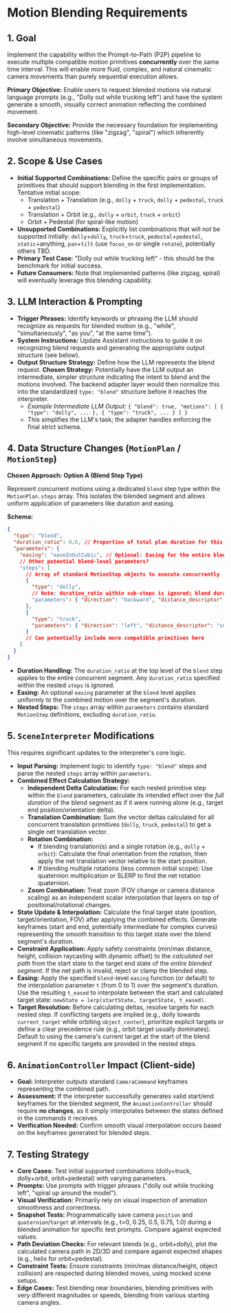 # Motion Blending Requirements

## 1. Goal

Implement the capability within the Prompt-to-Path (P2P) pipeline to execute multiple compatible motion primitives **concurrently** over the same time interval. This will enable more fluid, complex, and natural cinematic camera movements than purely sequential execution allows.

**Primary Objective:** Enable users to request blended motions via natural language prompts (e.g., "Dolly out while trucking left") and have the system generate a smooth, visually correct animation reflecting the combined movement.

**Secondary Objective:** Provide the necessary foundation for implementing high-level cinematic patterns (like "zigzag", "spiral") which inherently involve simultaneous movements.

## 2. Scope & Use Cases

*   **Initial Supported Combinations:** Define the specific pairs or groups of primitives that should support blending in the first implementation. Tentative initial scope:
    *   Translation + Translation (e.g., `dolly` + `truck`, `dolly` + `pedestal`, `truck` + `pedestal`)
    *   Translation + Orbit (e.g., `dolly` + `orbit`, `truck` + `orbit`)
    *   Orbit + Pedestal (for spiral-like motion)
*   **Unsupported Combinations:** Explicitly list combinations that will *not* be supported initially: `dolly`+`dolly`, `truck`+`truck`, `pedestal`+`pedestal`, `static`+anything, `pan`+`tilt` (use `focus_on` or single `rotate`), potentially others TBD.
*   **Primary Test Case:** "Dolly out while trucking left" - this should be the benchmark for initial success.
*   **Future Consumers:** Note that implemented patterns (like zigzag, spiral) will eventually leverage this blending capability.

## 3. LLM Interaction & Prompting

*   **Trigger Phrases:** Identify keywords or phrasing the LLM should recognize as requests for blended motion (e.g., "while", "simultaneously", "as you", "at the same time").
*   **System Instructions:** Update Assistant instructions to guide it on recognizing blend requests and generating the appropriate output structure (see below).
*   **Output Structure Strategy:** Define how the LLM represents the blend request. **Chosen Strategy:** Potentially have the LLM output an intermediate, simpler structure indicating the intent to blend and the motions involved. The backend adapter layer would then normalize this into the standardized `type: "blend"` structure before it reaches the interpreter.
    *   *Example Intermediate LLM Output:* `{ "blend": true, "motions": [ { "type": "dolly", ... }, { "type": "truck", ... } ] }`
    *   This simplifies the LLM's task; the adapter handles enforcing the final strict schema.

## 4. Data Structure Changes (`MotionPlan` / `MotionStep`)

**Chosen Approach: Option A (Blend Step Type)**

Represent concurrent motions using a dedicated `blend` step type within the `MotionPlan.steps` array. This isolates the blended segment and allows uniform application of parameters like duration and easing.

**Schema:**

```json
{
  "type": "blend",
  "duration_ratio": 0.6, // Proportion of total plan duration for this blended segment
  "parameters": {
    "easing": "easeInOutCubic", // Optional: Easing for the entire blended segment
    // Other potential blend-level parameters?
    "steps": [
      // Array of standard MotionStep objects to execute concurrently
      { 
        "type": "dolly", 
        // Note: duration_ratio within sub-steps is ignored; blend duration applies
        "parameters": { "direction": "backward", "distance_descriptor": "large" }
      },
      { 
        "type": "truck", 
        "parameters": { "direction": "left", "distance_descriptor": "small" }
      }
      // Can potentially include more compatible primitives here
    ]
  }
}
```

*   **Duration Handling:** The `duration_ratio` at the top level of the `blend` step applies to the entire concurrent segment. Any `duration_ratio` specified within the nested `steps` is ignored.
*   **Easing:** An optional `easing` parameter at the `blend` level applies uniformly to the combined motion over the segment's duration.
*   **Nested Steps:** The `steps` array within `parameters` contains standard `MotionStep` definitions, excluding `duration_ratio`.

## 5. `SceneInterpreter` Modifications

This requires significant updates to the interpreter's core logic.

*   **Input Parsing:** Implement logic to identify `type: "blend"` steps and parse the nested `steps` array within `parameters`.
*   **Combined Effect Calculation Strategy:**
    *   **Independent Delta Calculation:** For each nested primitive step within the `blend` parameters, calculate its intended effect over the *full duration* of the blend segment as if it were running alone (e.g., target end position/orientation delta).
    *   **Translation Combination:** Sum the vector deltas calculated for all concurrent translation primitives (`dolly`, `truck`, `pedestal`) to get a single net translation vector.
    *   **Rotation Combination:**
        *   If blending translation(s) and a single rotation (e.g., `dolly` + `orbit`): Calculate the final orientation from the rotation, then apply the net translation vector relative to the start position.
        *   If blending multiple rotations (less common initial scope): Use quaternion multiplication or SLERP to find the net rotation quaternion.
    *   **Zoom Combination:** Treat zoom (FOV change or camera distance scaling) as an independent scalar interpolation that layers on top of positional/rotational changes.
*   **State Update & Interpolation:** Calculate the final target state (position, target/orientation, FOV) after applying the combined effects. Generate keyframes (start and end, potentially intermediate for complex curves) representing the smooth transition to this target state over the blend segment's duration.
*   **Constraint Application:** Apply safety constraints (min/max distance, height, collision raycasting with dynamic offset) to the *calculated net path* from the start state to the target end state of the *entire blended segment*. If the net path is invalid, reject or clamp the blended step.
*   **Easing:** Apply the specified `blend`-level `easing` function (or default) to the interpolation parameter `t` (from 0 to 1) over the segment's duration. Use the resulting `t_eased` to interpolate between the start and calculated target state: `newState = lerp(startState, targetState, t_eased)`.
*   **Target Resolution:** Before calculating deltas, resolve targets for each nested step. If conflicting targets are implied (e.g., dolly towards `current_target` while orbiting `object_center`), prioritize explicit targets or define a clear precedence rule (e.g., orbit target usually dominates). Default to using the camera's current target at the start of the blend segment if no specific targets are provided in the nested steps.

## 6. `AnimationController` Impact (Client-side)

*   **Goal:** Interpreter outputs standard `CameraCommand` keyframes representing the combined path.
*   **Assessment:** If the interpreter successfully generates valid start/end keyframes for the blended segment, the `AnimationController` should require **no changes**, as it simply interpolates between the states defined in the commands it receives.
*   **Verification Needed:** Confirm smooth visual interpolation occurs based on the keyframes generated for blended steps.

## 7. Testing Strategy

*   **Core Cases:** Test initial supported combinations (dolly+truck, dolly+orbit, orbit+pedestal) with varying parameters.
*   **Prompts:** Use prompts with trigger phrases ("dolly out while trucking left", "spiral up around the model").
*   **Visual Verification:** Primarily rely on visual inspection of animation smoothness and correctness.
*   **Snapshot Tests:** Programmatically save camera `position` and `quaternion`/`target` at intervals (e.g., t=0, 0.25, 0.5, 0.75, 1.0) during a blended animation for specific test prompts. Compare against expected values.
*   **Path Deviation Checks:** For relevant blends (e.g., orbit+dolly), plot the calculated camera path in 2D/3D and compare against expected shapes (e.g., helix for orbit+pedestal).
*   **Constraint Tests:** Ensure constraints (min/max distance/height, object collision) are respected during blended moves, using mocked scene setups.
*   **Edge Cases:** Test blending near boundaries, blending primitives with very different magnitudes or speeds, blending from various starting camera angles. 